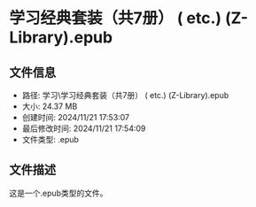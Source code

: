 ﻿# 学习经典套装（共7册） ( etc.) (Z-Library).epub

## 文件信息
- 路径: 学习\学习经典套装（共7册） ( etc.) (Z-Library).epub
- 大小: 24.37 MB
- 创建时间: 2024/11/21 17:53:07
- 最后修改时间: 2024/11/21 17:54:09
- 文件类型: .epub

## 文件描述
这是一个.epub类型的文件。

